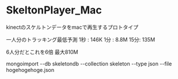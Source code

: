 # SkeltonPlayer_Mac
kinectのスケルトンデータをmacで再生するプロトタイプ

一人分のトラッキング最低予測
1秒 : 146K
1分 : 8.8M
15分: 135M

6人分だとこれを6倍
最大810M

mongoimport --db skeletondb --collection skeleton --type json  --file  hogehogehoge.json 
